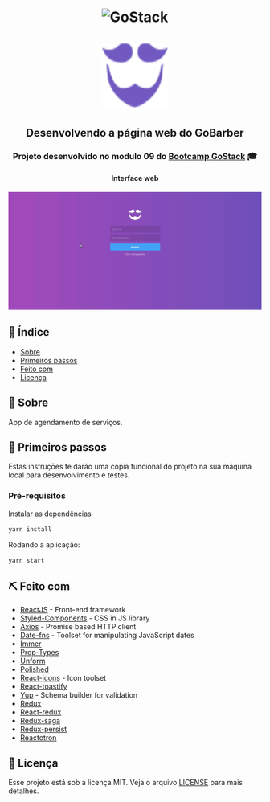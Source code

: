 <h1 align="center">
  <img alt="GoStack" src="https://rocketseat-cdn.s3-sa-east-1.amazonaws.com/bootcamp-header.png" width="200px" />
  <br />
  <br />
  <img src="src/assets/images/logo-purple.svg" width="130" height="130" />
</h1>

<h2 align="center">
  Desenvolvendo a página web do GoBarber
</h2>

<h3 align="center"> Projeto desenvolvido no modulo 09 do <a href="https://rocketseat.com.br/bootcamp">Bootcamp GoStack</a> 🎓</h3>

<h4 align="center">Interface web</h4>
<p align="center">
	<img src="./.github/frontend.gif"></img>
</p>

## :page_facing_up: Índice

- [Sobre](#about)
- [Primeiros passos](#getting_started)
- [Feito com](#built_using)
- [Licença](#license)

## 🧐 Sobre <a name = "about"></a>

App de agendamento de serviços.

## 🏁 Primeiros passos <a name = "getting_started"></a>

Estas instruçōes te darão uma cópia funcional do projeto na sua máquina local para desenvolvimento e testes.
### Pré-requisitos

Instalar as dependências

```sh
yarn install
```

Rodando a aplicação:

```sh
yarn start
```

## ⛏️ Feito com <a name = "built_using"></a>

- [ReactJS](https://reactjs.org/) - Front-end framework
- [Styled-Components](https://github.com/styled-components/styled-components) - CSS in JS library
- [Axios](https://github.com/axios/axios) - Promise based HTTP client
- [Date-fns](https://github.com/date-fns/date-fns) - Toolset for manipulating JavaScript dates
- [Immer](https://immerjs.github.io/immer/docs/introduction)
- [Prop-Types](https://github.com/facebook/prop-types)
- [Unform](https://github.com/Rocketseat/unform)
- [Polished](https://github.com/styled-components/polished)
- [React-icons](https://github.com/react-icons/react-icons) - Icon toolset
- [React-toastify](https://github.com/fkhadra/react-toastify)
- [Yup](https://github.com/jquense/yup) - Schema builder for validation
- [Redux](https://redux.js.org/)
- [React-redux](https://react-redux.js.org/)
- [Redux-saga](https://redux-saga.js.org/)
- [Redux-persist](https://github.com/rt2zz/redux-persist)
- [Reactotron](https://github.com/infinitered/reactotron)

## :memo: Licença <a name = "license"></a>

Esse projeto está sob a licença MIT. Veja o arquivo [LICENSE](LICENSE) para mais detalhes.
